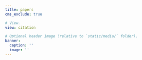 ```yaml
---
title: papers
cms_exclude: true

# View.
view: citation

# Optional header image (relative to `static/media/` folder).
banner:
  caption: ''
  image: ''
---
```

